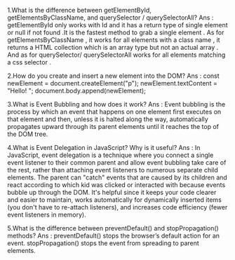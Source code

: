 1.What is the difference between getElementById, getElementsByClassName, and querySelector / querySelectorAll?
 Ans : getElementById only works with Id and it has a return type of single element or null if not found .It is the fastest method  to grab a single element . As for getElementsByClassName , it works for all elements with a class name , it returns a HTML collection which is an array type but not an actual array . And as for querySelector/ querySelectorAll works  for all elements matching a css selector . 

 2.How do you create and insert a new element into the DOM?
 Ans :
  const newElement = document.createElement("p"); 
  newElement.textContent = "Hello! ";
  document.body.append(newElement); 

3.What is Event Bubbling and how does it work?
Ans : Event bubbling is the process by which an event that happens on one element first executes on that element and then, unless it is halted along the way, automatically propagates upward through its parent elements until it reaches the top of the DOM tree.
 
4.What is Event Delegation in JavaScript? Why is it useful?
Ans : In JavaScript, event delegation is a technique where you connect a single event listener to their common parent and allow event bubbling take care of the rest, rather than attaching event listeners to numerous separate child elements.  The parent can "catch" events that are caused by its children and react according to which kid was clicked or interacted with because events bubble up through the DOM. It's helpful since it keeps your code clearer and easier to maintain, works automatically for dynamically inserted items (you don't have to re-attach listeners), and increases code efficiency (fewer event listeners in memory).

5.What is the difference between preventDefault() and stopPropagation() methods?
Ans : 
preventDefault() stops the browser’s default action for an event.
stopPropagation() stops the event from spreading to parent elements.
